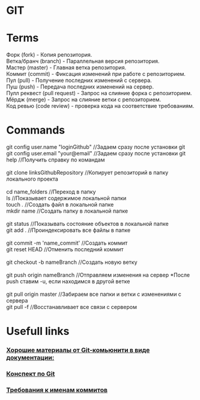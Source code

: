 # GIT

# Terms
Форк (fork) - Копия репозитория.<br>
Ветка/бранч (branch) - Параллельная версия репозитория.<br>
Мастер (master) - Главная ветка репозитория.<br>
Коммит (commit) - Фиксация изменений при работе с репозиторием.<br>
Пул (pull) - Получение последних изменений с сервера.<br>
Пуш (push) - Передача последних изменений на сервер.<br>
Пулл реквест (pull request) - Запрос на слияние форка с репозиторием.<br>
Мёрдж (merge) - Запрос на слияние ветки с репозиторием.<br>
Код ревью (code review) - проверка кода на соответствие требованиям.<br>

# Commands

git config user.name "loginGithub" //Задаем сразу после установки git<br>
git config user.email "your@email" //Задаем сразу после установки git
help //Получить справку по командам<br>
<br>
git clone linksGithubRepository //Копирует репозиторий в папку локального проекта<br>
<br>
cd name_folders //Переход в папку<br>
ls //Показывает содержимое локальной папки<br>
touch *.* //Создать файл в локальной папке<br>
mkdir name //Создать папку в локальной папке<br>
<br>
git status //Показывать состояние объектов в локальной папке<br>
git add . //Проиндексировать все файлы в папке<br>
<br>
git commit -m 'name_commit' //Создать коммит<br>
git reset HEAD //Отменить последний коммит<br>
<br>
git checkout -b nameBranch //Создать новую ветку<br>
<br>
git push origin nameBranch //Отправляем изменения на сервер *После push ставим -u, если находимся в другой ветке<br>
<br>
git pull origin master //Забираем все папки и ветки с изменениями с сервера<br>
git pull -f //Восстанавливает все связи с сервером<br>

# Usefull links 

<h3><a href = "https://uleming.github.io/gitbook/index.html">Хорошие материалы от Git-комьюнити в виде документации:</a></h3>

<h3><a href = "https://www.evernote.com/shard/s368/client/snv?noteGuid=b1359883-2b9e-419a-b9de-dd959fc05f05&noteKey=97c0f19486d851b3&sn=https%3A%2F%2Fwww.evernote.com%2Fshard%2Fs368%2Fsh%2Fb1359883-2b9e-419a-b9de-dd959fc05f05%2F97c0f19486d851b3&title=Git">Конспект по Git</a></h3>

<h3><a href = "https://docs.rs.school/#/git-convention">Требования к именам коммитов</a></h3>
